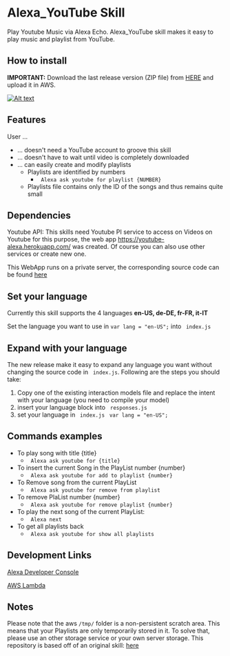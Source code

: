 # Alexa_YouTube Skill
Play Youtube Music via Alexa Echo.
Alexa_YouTube skill makes it easy to play music and playlist from YouTube.

## How to install ##
**IMPORTANT:** Download the last release version (ZIP file) from [HERE](https://github.com/reger-men/Alexa_YouTube/releases) and upload it in AWS.

[![Alt text](https://img.youtube.com/vi/xr8Mt6yWTBg/0.jpg)](https://www.youtube.com/watch?v=xr8Mt6yWTBg)

## Features ##
User ...
* ... doesn't need a YouTube account to groove this skill
* ... doesn't have to wait until video is completely downloaded
* ... can easily create and modify playlists
  * Playlists are identified by numbers 
    * ``` Alexa ask youtube for playlist {NUMBER}```
  * Playlists file contains only the ID of the songs and thus remains quite small
  
## Dependencies ##
Youtube API: This skills need Youtube PI service to access on Videos on Youtube for this purpose, the web app https://youtube-alexa.herokuapp.com/ was created. Of course you can also use other services or create new one. 

This WebApp runs on a private server, the corresponding source code can be found [here](https://github.com/reger-men/YoutubeAPI)

## Set your language ## 
Currently this skill supports the 4 languages **en-US, de-DE, fr-FR, it-IT**

Set the language you want to use in ```var lang = "en-US";``` into ``` index.js```

## Expand with your language ## 
The new release make it easy to expand any language you want without changing the source code in ``` index.js```. Following are the steps you should take:
1. Copy one of the existing interaction models file and replace the intent with your language (you need to compile your model)
2. insert your language block into ``` responses.js``` 
3. set your language in ``` index.js``` ``` var lang = "en-US";``` 

## Commands examples ## 
* To play song with title {title}
  * ``` Alexa ask youtube for {title}```
* To insert the current Song in the PlayList number {number}
  * ``` Alexa ask youtube for add to playlist {number}```
* To Remove song from the current PlayList 
  * ``` Alexa ask youtube for remove from playlist```
* To remove PlaList number {number}
  * ``` Alexa ask youtube for remove playlist {number}```
* To play the next song of the current PlayList:
  * ``` Alexa next```
* To get all playlists back
  * ``` Alexa ask youtube for show all playlists```
  
## Development Links ##
[Alexa Developer Console](https://developer.amazon.com/alexa/console/ask)

[AWS Lambda](https://eu-west-1.console.aws.amazon.com/lambda)

## Notes ##
Please note that the aws ```/tmp/``` folder is a non-persistent scratch area. This means that your Playlists are only temporarily stored in it. To solve that, please use an other storage service or your own server storage.
This repository is based off of an original skill: [here](https://github.com/dmhacker/alexa-youtube-skill)
